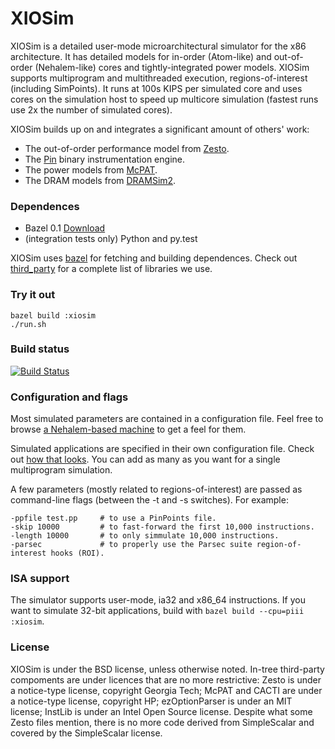 XIOSim
======
XIOSim is a detailed user-mode microarchitectural simulator for the x86 architecture.
It has detailed models for in-order (Atom-like) and out-of-order (Nehalem-like) cores
and tightly-integrated power models. XIOSim supports multiprogram and multithreaded
execution, regions-of-interest (including SimPoints). It runs at 100s KIPS per simulated
core and uses cores on the simulation host to speed up multicore simulation
(fastest runs use 2x the number of simulated cores).

XIOSim builds up on and integrates a significant amount of others' work:

- The out-of-order performance model from [Zesto](http://zesto.cc.gatech.edu/).
- The [Pin](http://www.pintool.org) binary instrumentation engine.
- The power models from [McPAT](http://www.hpl.hp.com/research/mcpat/).
- The DRAM models from [DRAMSim2](http://wiki.umd.edu/DRAMSim2/index.php/Main_Page).

### Dependences ###
- Bazel 0.1 [Download](http://bazel.io/docs/install.html)
- (integration tests only) Python and py.test

XIOSim uses [bazel](http://bazel.io) for fetching and building dependences.
Check out [third_party](third_party/) for a complete list of libraries we use.

### Try it out ###
~~~
bazel build :xiosim
./run.sh
~~~

### Build status ###
[![Build Status](http://ci.xiosim.org:8080/buildStatus/icon?job=XIOSim)](http://ci.xiosim.org:8080/job/XIOSim/)

### Configuration and flags ###
Most simulated parameters are contained in a configuration file.
Feel free to browse [a Nehalem-based machine](xiosim/config/N.cfg) to get a feel for them.

Simulated applications are specified in their own configuration file.
Check out [how that looks](benchmarks.cfg).
You can add as many as you want for a single multiprogram simulation.

A few parameters (mostly related to regions-of-interest) are
passed as command-line flags (between the -t and -s switches).
For example:

~~~
-ppfile test.pp     # to use a PinPoints file.
-skip 10000         # to fast-forward the first 10,000 instructions.
-length 10000       # to only simmulate 10,000 instructions.
-parsec             # to properly use the Parsec suite region-of-interest hooks (ROI).
~~~

### ISA support ####
The simulator supports user-mode, ia32 and x86_64 instructions. If you want to
simulate 32-bit applications, build with `bazel build --cpu=piii :xiosim`.

### License ###
XIOSim is under the BSD license, unless otherwise noted. In-tree third-party compoments
are under licences that are no more restrictive: Zesto is under a notice-type
license, copyright Georgia Tech; McPAT and CACTI are under a notice-type license,
copyright HP; ezOptionParser is under an MIT license; InstLib is under an
Intel Open Source license. Despite what some Zesto files mention, there is no
more code derived from SimpleScalar and covered by the SimpleScalar license.
